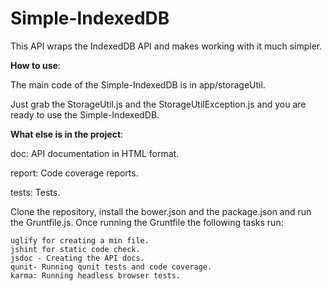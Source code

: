Simple-IndexedDB
================

This API wraps the IndexedDB API and makes working with it much simpler.

__How to use__:

  The main code of the Simple-IndexedDB is in app/storageUtil.
  
  
  Just grab the StorageUtil.js and the StorageUtilException.js and you are ready to use the Simple-IndexedDB.

__What else is in the project__:

  doc: API documentation in HTML format.
  
  
  report: Code coverage reports.
  
  
  tests: Tests.

  Clone the repository, install the bower.json and the package.json and run the Gruntfile.js.
  Once running the Gruntfile the following tasks run:
  
    uglify for creating a min file.
    jshint for static code check.
    jsdoc - Creating the API docs.
    qunit- Running qunit tests and code coverage.
    karma: Running headless browser tests.
    
    

